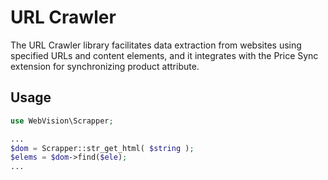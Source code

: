 URL Crawler
==
The URL Crawler library facilitates data extraction from websites using specified URLs and content elements, and it integrates with the Price Sync extension for synchronizing product attribute.

Usage
-----

```php
use WebVision\Scrapper;

...
$dom = Scrapper::str_get_html( $string );
$elems = $dom->find($ele);
...

```
